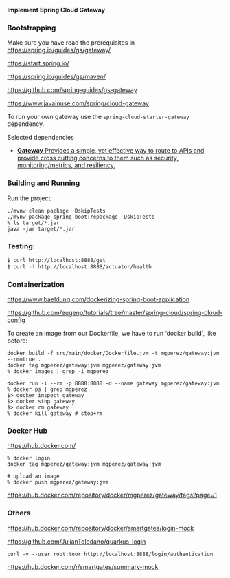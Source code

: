 **Implement Spring Cloud Gateway**



### Bootstrapping

Make sure you have read the prerequisites in https://spring.io/guides/gs/gateway/

https://start.spring.io/

https://spring.io/guides/gs/maven/

https://github.com/spring-guides/gs-gateway

https://www.javainuse.com/spring/cloud-gateway

To run your own gateway use the `spring-cloud-starter-gateway` dependency.

Selected dependencies

- [**Gateway**
  Provides a simple, yet effective way to route to APIs and provide cross cutting concerns to them such as security, monitoring/metrics, and resiliency.](https://start.spring.io/)

### Building and Running

Run the project:

```
./mvnw clean package -DskipTests
./mvnw package spring-boot:repackage -DskipTests
% ls target/*.jar
java -jar target/*.jar
```

### Testing:

```bash
$ curl http://localhost:8888/get
$ curl -f http://localhost:8888/actuator/health
```



### Containerization

https://www.baeldung.com/dockerizing-spring-boot-application

https://github.com/eugenp/tutorials/tree/master/spring-cloud/spring-cloud-config

To create an image from our Dockerfile, we have to run ‘docker build', like before:

```
docker build -f src/main/docker/Dockerfile.jvm -t mgperez/gateway:jvm --rm=true .
docker tag mgperez/gateway:jvm mgperez/gateway:jvm
% docker images | grep -i mgperez

docker run -i --rm -p 8888:8888 -d --name gateway mgperez/gateway:jvm
% docker ps | grep mgperez
$> docker inspect gateway
$> docker stop gateway
$> docker rm gateway
% docker kill gateway # stop+rm
```

### Docker Hub

https://hub.docker.com/

```
% docker login
docker tag mgperez/gateway:jvm mgperez/gateway:jvm

# upload an image
% docker push mgperez/gateway:jvm
```

https://hub.docker.com/repository/docker/mgperez/gateway/tags?page=1

### Others

https://hub.docker.com/repository/docker/smartgates/login-mock

https://github.com/JulianToledano/quarkus_login

```
curl -v --user root:toor http://localhost:8888/login/authentication
```

https://hub.docker.com/r/smartgates/summary-mock 





